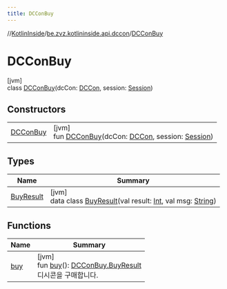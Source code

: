 ```yaml
---
title: DCConBuy
---
```

//[KotlinInside](../../../index.html)/[be.zvz.kotlininside.api.dccon](../index.html)/[DCConBuy](index.html)



# DCConBuy



[jvm]\
class [DCConBuy](index.html)(dcCon: [DCCon](../../be.zvz.kotlininside.api.type/-d-c-con/index.html), session: [Session](../../be.zvz.kotlininside.session/-session/index.html))



## Constructors


| | |
|---|---|
| [DCConBuy](-d-c-con-buy.html) | [jvm]<br>fun [DCConBuy](-d-c-con-buy.html)(dcCon: [DCCon](../../be.zvz.kotlininside.api.type/-d-c-con/index.html), session: [Session](../../be.zvz.kotlininside.session/-session/index.html)) |


## Types


| Name | Summary |
|---|---|
| [BuyResult](-buy-result/index.html) | [jvm]<br>data class [BuyResult](-buy-result/index.html)(val result: [Int](https://kotlinlang.org/api/latest/jvm/stdlib/kotlin/-int/index.html), val msg: [String](https://kotlinlang.org/api/latest/jvm/stdlib/kotlin/-string/index.html)) |


## Functions


| Name | Summary |
|---|---|
| [buy](buy.html) | [jvm]<br>fun [buy](buy.html)(): [DCConBuy.BuyResult](-buy-result/index.html)<br>디시콘을 구매합니다. |

